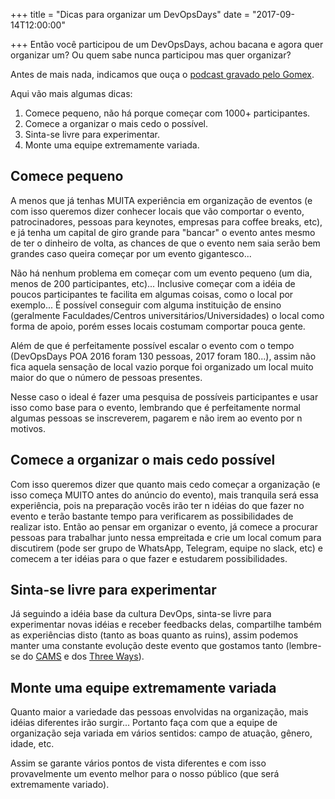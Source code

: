 +++
title = "Dicas para organizar um DevOpsDays"
date = "2017-09-14T12:00:00"

+++
Então você participou de um DevOpsDays, achou bacana e agora quer organizar um? Ou quem sabe nunca participou mas quer organizar?

Antes de mais nada, indicamos que ouça o [podcast gravado pelo Gomex](http://gatilhokosmico.com.br/2017/08/05/precisamos-falar-sobre-devops-organizando-devopsday/).

Aqui vão mais algumas dicas:

1.  Comece pequeno, não há porque começar com 1000+ participantes.
1.  Comece a organizar o mais cedo o possível.
1.  Sinta-se livre para experimentar.
1.  Monte uma equipe extremamente variada.

## Comece pequeno
A menos que já tenhas MUITA experiência em organização de eventos (e com isso queremos dizer conhecer locais que vão comportar o evento, patrocinadores, pessoas para keynotes, empresas para coffee breaks, etc), e já tenha um capital de giro grande para "bancar" o evento antes mesmo de ter o dinheiro de volta, as chances de que o evento nem saia serão bem grandes caso queira começar por um evento gigantesco...  

Não há nenhum problema em começar com um evento pequeno (um dia, menos de 200 participantes, etc)... Inclusive começar com a idéia de poucos participantes te facilita em algumas coisas, como o local por exemplo... É possível conseguir com alguma instituição de ensino (geralmente Faculdades/Centros universitários/Universidades) o local como forma de apoio, porém esses locais costumam comportar pouca gente.

Além de que é perfeitamente possível escalar o evento com o tempo (DevOpsDays POA 2016 foram 130 pessoas, 2017 foram 180...), assim não fica aquela sensação de local vazio porque foi organizado um local muito maior do que o número de pessoas presentes.

Nesse caso o ideal é fazer uma pesquisa de possíveis participantes e usar isso como base para o evento, lembrando que é perfeitamente normal algumas pessoas se inscreverem, pagarem e não irem ao evento por n motivos.

## Comece a organizar o mais cedo possível
Com isso queremos dizer que quanto mais cedo começar a organização (e isso começa MUITO antes do anúncio do evento), mais tranquila será essa experiência, pois na preparação vocês irão ter n idéias do que fazer no evento e terão bastante tempo para verificarem as possibilidades de realizar isto. Então ao pensar em organizar o evento, já comece a procurar pessoas para trabalhar junto nessa empreitada e crie um local comum para discutirem (pode ser grupo de WhatsApp, Telegram, equipe no slack, etc) e comecem a ter idéias para o que fazer e estudarem possibilidades.

## Sinta-se livre para experimentar
Já seguindo a idéia base da cultura DevOps, sinta-se livre para experimentar novas idéias e receber feedbacks delas, compartilhe também as experiências disto (tanto as boas quanto as ruins), assim podemos manter uma constante evolução deste evento que gostamos tanto (lembre-se do [CAMS](http://devopsdictionary.com/wiki/CAMS) e dos [Three Ways](https://itrevolution.com/the-three-ways-principles-underpinning-devops/)).

## Monte uma equipe extremamente variada
Quanto maior a variedade das pessoas envolvidas na organização, mais idéias diferentes irão surgir... Portanto faça com que a equipe de organização seja variada em vários sentidos: campo de atuação, gênero, idade, etc.

Assim se garante vários pontos de vista diferentes e com isso provavelmente um evento melhor para o nosso público (que será extremamente variado).
